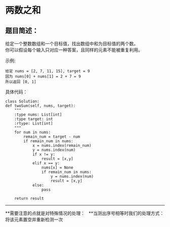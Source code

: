 # 两数之和
## 题目简述：
给定一个整数数组和一个目标值，找出数组中和为目标值的两个数。  
你可以假设每个输入只对应一种答案，且同样的元素不能被重复利用。  

示例:  

    给定 nums = [2, 7, 11, 15], target = 9
    因为 nums[0] + nums[1] = 2 + 7 = 9
    所以返回 [0, 1]


具体代码：  

    class Solution:
    def twoSum(self, nums, target):
        """
        :type nums: List[int]
        :type target: int
        :rtype: List[int]
        """
        for num in nums:
            remain_num = target - num
            if remain_num in nums:
                x = nums.index(remain_num)
                y = nums.index(num)
                if x != y:
                    result = [x,y]
                elif x == y:
                    nums[x] = None
                    if remain_num in nums:
                        y = nums.index(num)
                        result = [x,y]
                else:
                    pass
                
        return result
---
**需要注意的点就是对特殊情况的处理：  
**当测出序号相等时我们的处理方式：将该元素置空并重新检测一次
